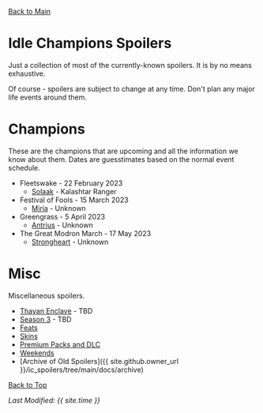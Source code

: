 [Back to Main](index.md)

# Idle Champions Spoilers

Just a collection of most of the currently-known spoilers. It is by no means exhaustive.

Of course - spoilers are subject to change at any time. Don't plan any major life events around them.

# Champions

These are the champions that are upcoming and all the information we know about them. Dates are guesstimates based on the normal event schedule.

* Fleetswake - 22 February 2023
  * [Solaak](solaak.md) - Kalashtar Ranger
* Festival of Fools - 15 March 2023
  * [Miria](miria.md) - Unknown
* Greengrass - 5 April 2023
  * [Antrius](antrius.md) - Unknown
* The Great Modron March - 17 May 2023
  * [Strongheart](strongheart.md) - Unknown

# Misc

Miscellaneous spoilers.

* [Thayan Enclave](thayan_enclave.md) - TBD
* [Season 3](season_3.md) - TBD
* [Feats](feats.md)
* [Skins](skins.md)
* [Premium Packs and DLC](premium.md)
* [Weekends](weekends.md)
* [Archive of Old Spoilers]({{ site.github.owner_url }}/ic_spoilers/tree/main/docs/archive)

[Back to Top](#top)

*Last Modified: {{ site.time }}*
